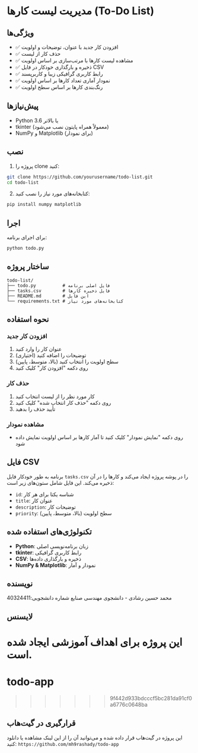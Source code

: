 
# مدیریت لیست کارها (To-Do List)


## ویژگی‌ها

- ✅ افزودن کار جدید با عنوان، توضیحات و اولویت
- ✅ حذف کار از لیست
- ✅ مشاهده لیست کارها با مرتب‌سازی بر اساس اولویت
- ✅ ذخیره و بارگذاری خودکار در فایل CSV
- ✅ رابط کاربری گرافیکی زیبا و کاربرپسند
- ✅ نمودار آماری تعداد کارها بر اساس اولویت
- ✅ رنگ‌بندی کارها بر اساس سطح اولویت

## پیش‌نیازها

- Python 3.6 یا بالاتر
- tkinter (معمولاً همراه پایتون نصب می‌شود)
- NumPy و Matplotlib (برای نمودار)

## نصب

1. پروژه را clone کنید:
```bash
git clone https://github.com/yourusername/todo-list.git
cd todo-list
```

2. کتابخانه‌های مورد نیاز را نصب کنید:
```bash
pip install numpy matplotlib
```

## اجرا

برای اجرای برنامه:
```bash
python todo.py
```

## ساختار پروژه

```
todo-list/
├── todo.py          # فایل اصلی برنامه
├── tasks.csv        # فایل ذخیره کارها
├── README.md        # این فایل
└── requirements.txt # کتابخانه‌های مورد نیاز
```

## نحوه استفاده

### افزودن کار جدید
1. عنوان کار را وارد کنید
2. توضیحات را اضافه کنید (اختیاری)
3. سطح اولویت را انتخاب کنید (بالا، متوسط، پایین)
4. روی دکمه "افزودن کار" کلیک کنید

### حذف کار
1. کار مورد نظر را از لیست انتخاب کنید
2. روی دکمه "حذف کار انتخاب شده" کلیک کنید
3. تأیید حذف را بدهید

### مشاهده نمودار
- روی دکمه "نمایش نمودار" کلیک کنید تا آمار کارها بر اساس اولویت نمایش داده شود

## فایل CSV

برنامه به طور خودکار فایل `tasks.csv` را در پوشه پروژه ایجاد می‌کند و کارها را در آن ذخیره می‌کند. این فایل شامل ستون‌های زیر است:

- `id`: شناسه یکتا برای هر کار
- `title`: عنوان کار
- `description`: توضیحات کار
- `priority`: سطح اولویت (بالا، متوسط، پایین)

## تکنولوژی‌های استفاده شده

- **Python**: زبان برنامه‌نویسی اصلی
- **tkinter**: رابط کاربری گرافیکی
- **CSV**: ذخیره و بارگذاری داده‌ها
- **NumPy & Matplotlib**: نمودار و آمار

## نویسنده

محمد حسین رشادی - دانشجوی مهندسی صنایع
شماره دانشجویی:40324411
## لایسنس

این پروژه برای اهداف آموزشی ایجاد شده است.
=======
# todo-app
>>>>>>> 9f442d933bdcccf5bc281da91cf0a6776c0648ba

## قرارگیری در گیت‌هاب
این پروژه در گیت‌هاب قرار داده شده و می‌توانید آن را از این لینک مشاهده یا دانلود کنید:
`https://github.com/mh9rashady/todo-app`
